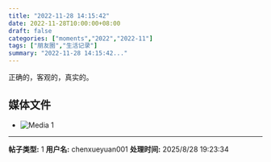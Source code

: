 ```yaml
---
title: "2022-11-28 14:15:42"
date: 2022-11-28T10:00:00+08:00
draft: false
categories: ["moments","2022","2022-11"]
tags: ["朋友圈","生活记录"]
summary: "2022-11-28 14:15:42..."
---
```


正确的，客观的，真实的。

## 媒体文件

- ![Media 1](/Moments/photos/2022-11-28/202211281415420.jpg)

---

**帖子类型:** 1
**用户名:** chenxueyuan001
**处理时间:** 2025/8/28 19:23:34